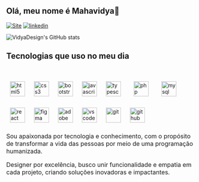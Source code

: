 ## Olá, meu nome é Mahavidya👋

[![Site]( https://img.shields.io/badge/website-000000?style=for-the-badge&logo=About.me&logoColor=whit)](https://vidyadesign.com)
[![linkedin](https://img.shields.io/badge/LinkedIn-0077B5?style=for-the-badge&logo=linkedin&logoColor=whit)](https://www.linkedin.com/in/vidya-design/)


![VidyaDesign's GitHub stats](https://github-readme-stats.vercel.app/api?username=VidyaDesign&show_icons=true&theme=radical)

## Tecnologias que uso no meu dia

<div style="display: inline-block">
    <br />
    <img src="https://cdn.jsdelivr.net/gh/devicons/devicon/icons/html5/html5-original.svg" alt="html5" width="40" height="40" style="margin: 10px;" align="center"/>
    <img src="https://cdn.jsdelivr.net/gh/devicons/devicon/icons/css3/css3-original.svg" alt="css3" width="40" height="40" style="margin: 10px;" align="center"/>
    <img src="https://cdn.jsdelivr.net/gh/devicons/devicon/icons/bootstrap/bootstrap-original.svg" alt="bootstrap" width="40" height="40" style="margin: 10px;" align="center"/>
    <img src="https://cdn.jsdelivr.net/gh/devicons/devicon/icons/javascript/javascript-original.svg" alt="javascript" width="40" height="40" style="margin: 10px;" align="center"/>
    <img src="https://cdn.jsdelivr.net/gh/devicons/devicon/icons/typescript/typescript-original.svg" alt="typescript" width="40" height="40" style="margin: 10px;" align="center"/>
    <img src="https://cdn.jsdelivr.net/gh/devicons/devicon/icons/php/php-original.svg" alt="php" width="40" height="40" style="margin: 20px;" align="center"/>
    <img src="https://cdn.jsdelivr.net/gh/devicons/devicon/icons/mysql/mysql-original.svg" alt="mysql" width="40" height="40" style="margin: 10px;" align="center"/>
    <img src="https://cdn.jsdelivr.net/gh/devicons/devicon/icons/react/react-original.svg" alt="react" width="40" height="40" style="margin: 10px;" align="center"/>
    <img src="https://cdn.jsdelivr.net/gh/devicons/devicon/icons/figma/figma-original.svg" alt="figma" width="40" height="40" style="margin: 10px;" align="center"/>
    <img src="https://cdn.jsdelivr.net/gh/devicons/devicon/icons/xd/xd-plain.svg" alt="adobe XD" width="40" height="40" style="margin: 10px;" align="center"/>
    <img src="https://cdn.jsdelivr.net/gh/devicons/devicon/icons/vscode/vscode-original.svg" alt="vscode" width="40" height="40" style="margin: 10px;" align="center"/>
    <img src="https://cdn.jsdelivr.net/gh/devicons/devicon/icons/git/git-original.svg" alt="git" width="40" height="40" style="margin: 10px;" align="center"/>
    <img src="https://cdn.jsdelivr.net/gh/devicons/devicon/icons/github/github-original.svg" alt="github" width="40" height="40" style="margin: 10px;" align="center"/>
</div>
<br />

  <p style="font-size: medium">
     Sou apaixonada por tecnologia e conhecimento, com o propósito de transformar a vida das pessoas por meio de uma programação humanizada.   
  </p> 
  <p style="font-size: medium">
     Designer por excelência, busco unir funcionalidade e empatia em cada projeto, criando soluções inovadoras e impactantes.    
  </p>

 
     

 
    
